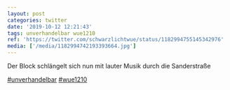 ```yaml
---
layout: post
categories: twitter
date: '2019-10-12 12:21:43'
tags: unverhandelbar wue1210
ref: 'https://twitter.com/schwarzlichtwue/status/1182994755145342976'
media: ['/media/1182994742193393664.jpg']
---
```

Der Block schlängelt sich nun mit lauter Musik durch die Sanderstraße

[#unverhandelbar](/t/unverhandelbar) [#wue1210](/t/wue1210) 